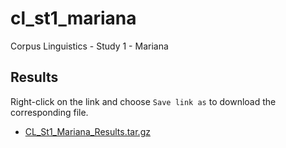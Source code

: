 # cl_st1_mariana
Corpus Linguistics - Study 1 - Mariana

## Results
Right-click on the link and choose `Save link as` to download the corresponding file.
- [CL_St1_Mariana_Results.tar.gz](https://pucsp-my.sharepoint.com/:u:/g/personal/ra00341729_pucsp_edu_br/EU1-gvN-4pRDqIuGkPWHry4B6dJ7dY6gWqaKcydFL7evvA?e=AGpfTJ)
